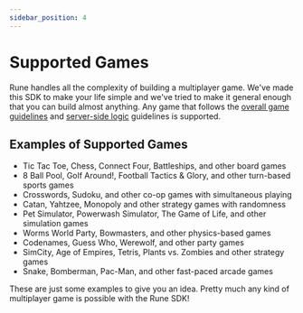 ```yaml
---
sidebar_position: 4
---
```


# Supported Games

Rune handles all the complexity of building a multiplayer game. We've made this SDK to make your life simple and we've tried to make it general enough that you can build almost anything. Any game that follows the [overall game guidelines](how-it-works/syncing-game-state.md#restrictions) and [server-side logic](advanced/server-side-logic.md) guidelines is supported.

## Examples of Supported Games

- Tic Tac Toe, Chess, Connect Four, Battleships, and other board games
- 8 Ball Pool, Golf Around!, Football Tactics & Glory, and other turn-based sports games
- Crosswords, Sudoku, and other co-op games with simultaneous playing
- Catan, Yahtzee, Monopoly and other strategy games with randomness
- Pet Simulator, Powerwash Simulator, The Game of Life, and other simulation games
- Worms World Party, Bowmasters, and other physics-based games
- Codenames, Guess Who, Werewolf, and other party games
- SimCity, Age of Empires, Tetris, Plants vs. Zombies and other strategy games
- Snake, Bomberman, Pac-Man, and other fast-paced arcade games

These are just some examples to give you an idea. Pretty much any kind of multiplayer game is possible with the Rune SDK!

